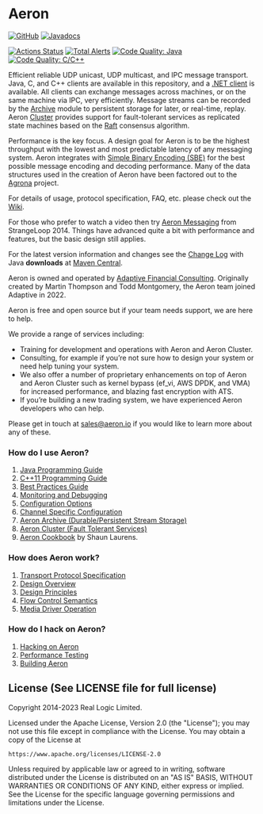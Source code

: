 Aeron
=====

[![GitHub](https://img.shields.io/github/license/real-logic/Aeron.svg)](https://github.com/real-logic/aeron/blob/master/LICENSE)
[![Javadocs](https://www.javadoc.io/badge/io.aeron/aeron-all.svg)](https://www.javadoc.io/doc/io.aeron/aeron-all)

[![Actions Status](https://github.com/real-logic/aeron/workflows/Continuous%20Integration/badge.svg)](https://github.com/real-logic/aeron/actions)
[![Total Alerts](https://img.shields.io/lgtm/alerts/g/real-logic/aeron.svg?logo=lgtm&logoWidth=18)](https://lgtm.com/projects/g/real-logic/aeron/alerts)
[![Code Quality: Java](https://img.shields.io/lgtm/grade/java/g/real-logic/aeron.svg?logo=lgtm&logoWidth=18)](https://lgtm.com/projects/g/real-logic/aeron/context:java)
[![Code Quality: C/C++](https://img.shields.io/lgtm/grade/cpp/g/real-logic/aeron.svg?logo=lgtm&logoWidth=18)](https://lgtm.com/projects/g/real-logic/aeron/context:cpp)

Efficient reliable UDP unicast, UDP multicast, and IPC message transport. Java, C, and C++ clients are available in this
repository, and a [.NET client](https://github.com/AdaptiveConsulting/Aeron.NET) is available. All
clients can exchange messages across machines, or on the same machine via IPC, very efficiently. Message streams can be
recorded by the [Archive](https://github.com/real-logic/aeron/tree/master/aeron-archive) module to persistent storage
for later, or real-time, replay. Aeron [Cluster](https://github.com/real-logic/aeron/tree/master/aeron-cluster)
provides support for fault-tolerant services as replicated state machines based on the
[Raft](https://raft.github.io/) consensus algorithm.

Performance is the key focus. A design goal for Aeron is to be the highest throughput with the lowest and most
predictable latency of any messaging system. Aeron integrates with
[Simple Binary Encoding (SBE)](https://github.com/real-logic/simple-binary-encoding) for the best possible message
encoding and decoding performance. Many of the data structures used in the creation of Aeron have been factored out to
the [Agrona](https://github.com/real-logic/agrona) project.

For details of usage, protocol specification, FAQ, etc. please check out the
[Wiki](https://github.com/real-logic/aeron/wiki).

For those who prefer to watch a video then try [Aeron Messaging](https://www.youtube.com/watch?v=tM4YskS94b0) from
StrangeLoop 2014. Things have advanced quite a bit with performance and features, but the basic design still applies.

For the latest version information and changes see the [Change Log](https://github.com/real-logic/aeron/wiki/Change-Log)
with Java **downloads** at [Maven Central](http://search.maven.org/#search%7Cga%7C1%7Caeron).

Aeron is owned and operated by [Adaptive Financial Consulting](https://weareadaptive.com/).
Originally created by Martin Thompson and Todd Montgomery, the Aeron team joined Adaptive in 2022.

Aeron is free and open source but if your team needs support, we are here to help.

We provide a range of services including:
* Training for development and operations with Aeron and Aeron Cluster.
* Consulting, for example if you’re not sure how to design your system or need help tuning your system.
* We also offer a number of proprietary enhancements on top of Aeron and Aeron Cluster such as kernel bypass (ef_vi, AWS DPDK, and VMA) for increased performance, and blazing fast encryption with ATS.
* If you’re building a new trading system, we have experienced Aeron developers who can help.

Please get in touch at [sales@aeron.io](mailto:sales@aeron.io?subject=Aeron) if you would like to learn more about any of these.

### How do I use Aeron?

1. [Java Programming Guide](https://github.com/real-logic/aeron/wiki/Java-Programming-Guide)
1. [C++11 Programming Guide](https://github.com/real-logic/aeron/wiki/Cpp-Programming-Guide)
1. [Best Practices Guide](https://github.com/real-logic/aeron/wiki/Best-Practices-Guide)
1. [Monitoring and Debugging](https://github.com/real-logic/aeron/wiki/Monitoring-and-Debugging)
1. [Configuration Options](https://github.com/real-logic/aeron/wiki/Configuration-Options)
1. [Channel Specific Configuration](https://github.com/real-logic/aeron/wiki/Channel-Configuration)
1. [Aeron Archive (Durable/Persistent Stream Storage)](https://github.com/real-logic/aeron/wiki/Aeron-Archive)
1. [Aeron Cluster (Fault Tolerant Services)](https://github.com/real-logic/aeron/tree/master/aeron-cluster)
1. [Aeron Cookbook](https://aeroncookbook.com/) by Shaun Laurens.

### How does Aeron work?

1. [Transport Protocol Specification](https://github.com/real-logic/aeron/wiki/Transport-Protocol-Specification)
1. [Design Overview](https://github.com/real-logic/aeron/wiki/Design-Overview)
1. [Design Principles](https://github.com/real-logic/aeron/wiki/Design-Principles)
1. [Flow Control Semantics](https://github.com/real-logic/aeron/wiki/Flow-and-Congestion-Control)
1. [Media Driver Operation](https://github.com/real-logic/aeron/wiki/Media-Driver-Operation)

### How do I hack on Aeron?

1. [Hacking on Aeron](https://github.com/real-logic/aeron/wiki/Hacking-on-Aeron)
1. [Performance Testing](https://github.com/real-logic/aeron/wiki/Performance-Testing)
1. [Building Aeron](https://github.com/real-logic/aeron/wiki/Building-Aeron)

License (See LICENSE file for full license)
-------------------------------------------
Copyright 2014-2023 Real Logic Limited.

Licensed under the Apache License, Version 2.0 (the "License");
you may not use this file except in compliance with the License.
You may obtain a copy of the License at

    https://www.apache.org/licenses/LICENSE-2.0

Unless required by applicable law or agreed to in writing, software
distributed under the License is distributed on an "AS IS" BASIS,
WITHOUT WARRANTIES OR CONDITIONS OF ANY KIND, either express or implied.
See the License for the specific language governing permissions and
limitations under the License.  
